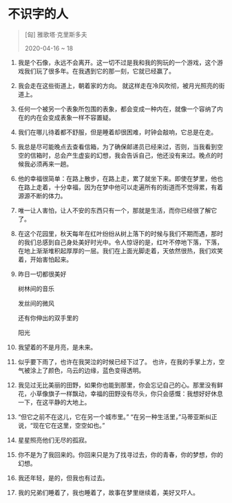 # 不识字的人
> [匈] 雅歌塔·克里斯多夫
>
> 2020-04-16 ~ 18

1. 我是个石像，永远不会离开。这一切不过是我和我的狗玩的一个游戏，这个游戏我们玩了很多年。在我遇到它的那一刻，它就已经赢了。

2. 我会走在这些街道上，朝着家的方向。 就这样走在冷风吹彻，被月光照亮的街道上。

3. 任何一个被另一个表象所包围的表象，都会变成一种内在，就像一个容纳了内在的内在会变成表象一样不容置疑。

4. 我们在哪儿待着都不舒服，但是睡着却很困难，时钟会敲响，它总是在走。

5. 我总是尽可能晚点去查看信箱，为了确保邮递员已经来过，否则，当我看到空空的信箱时，总会产生虚妄的幻想，我会告诉自己，他还没有来过。晚点的时候我必须再来一趟。

6. 他的幸福很简单：在路上散步，在路上走，累了就坐下来。即使在梦里，他也在路上走着，十分幸福，因为在梦中他可以走遍所有的街道而不觉得累，有着源源不断的体力。

7. 唯一让人害怕，让人不安的东西只有一个，那就是生活，而你已经很了解它了。

8. 在这个花园里，秋天每年在红叶纷纷从树上落下的时候与我们不期而遇，那时的我们总感到自己身处美好时光中。令人惊讶的是，红叶不停地下落，下落，在地上渐渐堆积起厚厚的一层。我们在上面光脚走着，天依然很热，我们欢笑着，开始害怕起来。

9. 昨日一切都很美好

    树林间的音乐

    发丝间的微风

    还有你伸出的双手里的

    阳光

10. 我望着的不是月亮，是未来。

11. 似乎要下雨了，也许在我哭泣的时候已经下过了。 也许，在我的手掌上方，空气被涂上了颜色，乌云的边缘，蓝色变得透明。

12. 我见过无比美丽的田野，如果你也能到那里，你会忘记自己的心。那里没有鲜花，小草像旗子一样飘动，幸福的田野没有尽头，你只会感慨：我想好好休息一下，在这平静的大地上。

13. “但它之前不在这儿，它在另一个城市里。” “在另一种生活里，”马蒂亚斯纠正说，“现在它在这里，空空如也。”

14. 星星照亮他们无尽的孤寂。

15. 你不是为了我回来的。你回来只是为了找寻过去，你的青春，你的梦想，你的幻想。

16. 我还年轻，是的，但我也有过去。

17. 我的兄弟们睡着了，我也睡着了，故事在梦里继续着，美好又吓人。


